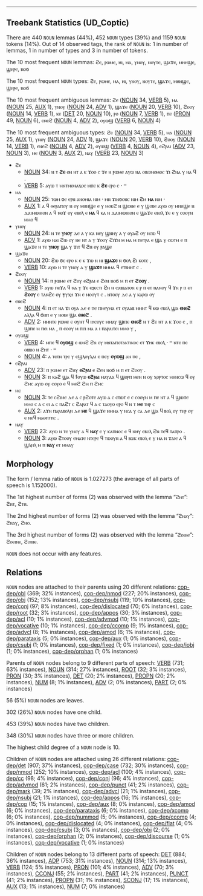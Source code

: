 

--------------------------------------------------------------------------------

## Treebank Statistics (UD_Coptic)

There are 440 `NOUN` lemmas (44%), 452 `NOUN` types (39%) and 1159 `NOUN` tokens (14%).
Out of 14 observed tags, the rank of `NOUN` is: 1 in number of lemmas, 1 in number of types and 3 in number of tokens.

The 10 most frequent `NOUN` lemmas: ϩⲉ, ⲣⲱⲙⲉ, ⲏⲓ, ⲙⲁ, ⲩⲛⲟⲩ, ⲛⲟⲩⲧⲉ, ϣⲁϫⲉ, ⲙⲏⲏϣⲉ, ϣⲏⲣⲉ, ⲛⲟϭ

The 10 most frequent `NOUN` types:  ϩⲉ, ⲣⲱⲙⲉ, ⲙⲁ, ⲏⲓ, ⲩⲛⲟⲩ, ⲛⲟⲩⲧⲉ, ϣⲁϫⲉ, ⲙⲏⲏϣⲉ, ϣⲏⲣⲉ, ⲛⲟϭ

The 10 most frequent ambiguous lemmas: ϩⲉ ([NOUN]() 34, [VERB]() 5), ⲙⲁ ([NOUN]() 25, [AUX]() 1), ⲩⲛⲟⲩ ([NOUN]() 24, [ADV]() 1), ϣⲁϫⲉ ([NOUN]() 20, [VERB]() 10), ϩⲟⲟⲩ ([NOUN]() 14, [VERB]() 1), ⲕⲉ ([DET]() 20, [NOUN]() 10), ⲣⲟ ([NOUN]() 7, [VERB]() 1), ⲡⲉ ([PRON]() 49, [NOUN]() 6), ⲉⲛⲉϩ ([NOUN]() 4, [ADV]() 2), ⲟⲩⲱϣ ([VERB]() 6, [NOUN]() 4)

The 10 most frequent ambiguous types:  ϩⲉ ([NOUN]() 34, [VERB]() 5), ⲙⲁ ([NOUN]() 25, [AUX]() 1), ⲩⲛⲟⲩ ([NOUN]() 24, [ADV]() 1), ϣⲁϫⲉ ([NOUN]() 20, [VERB]() 10), ϩⲟⲟⲩ ([NOUN]() 14, [VERB]() 1), ⲉⲛⲉϩ ([NOUN]() 4, [ADV]() 2), ⲟⲩⲱϣ ([VERB]() 4, [NOUN]() 4), ⲉϩⲣⲁⲓ ([ADV]() 23, [NOUN]() 3), ⲙⲉ ([NOUN]() 3, [AUX]() 2), ⲛⲁⲩ ([VERB]() 23, [NOUN]() 3)


* ϩⲉ
  * [NOUN]() 34: ⲛ ⲧ <b>ϩⲉ</b> ⲟⲛ ⲛⲧ ⲁ ⲕ ϫⲟⲟ ⲥ ϫⲉ ⲛ ⲣⲱⲙⲉ ⲁⲩⲱ ⲛⲁ ⲟⲓⲕⲟⲛⲟⲙⲟⲥ ϫⲓ ϩⲛⲁ ⲩ ⲛⲁ ϥ .
  * [VERB]() 5: ⲁⲩⲱ ⲧ ⲙⲛⲧⲙⲟⲛⲁⲭⲟⲥ ⲙⲡⲉ ⲕ <b>ϩⲉ</b> ⲉⲣⲟ ⲥ · ⲻ
* ⲙⲁ
  * [NOUN]() 25: ⲧⲱⲙ ϭⲉ ⲉⲣⲛ ⲁⲛⲟⲙⲓⲁ ⲛⲓⲙ · ⲙⲛ ϫⲓⲛϭⲟⲛⲥ ⲛⲓⲙ ϩⲙ <b>ⲙⲁ</b> ⲛⲓⲙ ·
  * [AUX]() 1: ⲁ ϥ ⲑⲉⲣⲁⲡⲟⲩ ⲛ ⲟⲩ ⲙⲏⲏϣⲉ ⲉ ⲩ ⲙⲟⲕϩ ⲛ ϣⲱⲛⲉ ⲉ ⲩ ϣⲟⲃⲉ ⲁⲩⲱ ⲟⲩ ⲙⲏⲏϣⲉ ⲛ ⲇⲁⲓⲙⲱⲛⲓⲟⲛ ⲁ ϥ ⲛⲟϫ ⲟⲩ ⲉⲃⲟⲗ ⲉ <b>ⲙⲁ</b> ϥ ⲕⲁ ⲛ ⲇⲁⲓⲙⲱⲛⲓⲟⲛ ⲉ ϣⲁϫⲉ ⲉⲃⲟⲗ ϫⲉ ⲉ ⲩ ⲥⲟⲟⲩⲛ ⲙⲙⲟ ϥ
* ⲩⲛⲟⲩ
  * [NOUN]() 24: ⲛ ⲧⲉ <b>ⲩⲛⲟⲩ</b> ⲇⲉ ⲁ ⲩ ⲕⲁ ⲛⲉⲩ ϣⲛⲏⲩ ⲁ ⲩ ⲟⲩⲁϩ ⲟⲩ ⲛⲥⲱ ϥ
  * [ADV]() 1: ⲁⲩⲱ ⲛⲁⲓ ϩⲱ ⲟⲩ ⲛⲉ ⲛⲧ ⲁ ⲩ ϫⲟⲟⲩ ϩⲓϫⲛ ⲙ ⲙⲁ ⲙ ⲡⲉⲧⲣⲁ ⲉ ϣⲁ ⲩ ⲥⲱⲧⲙ ⲉ ⲡ ϣⲁϫⲉ ⲛ ⲧⲉ <b>ⲩⲛⲟⲩ</b> ϣⲁ ⲩ ϫⲓⲧ ϥ ϩⲛ ⲟⲩ ⲣⲁϣⲉ
* ϣⲁϫⲉ
  * [NOUN]() 20: ϩⲱ ϭⲉ ⲉⲣⲟ ⲕ ⲉ ⲕ ϫⲱ ⲛ ⲛⲓ <b>ϣⲁϫⲉ</b> ⲛ ϭⲟⲗ ϩⲓ ⲕⲟⲧⲥ ,
  * [VERB]() 10: ⲁⲩⲱ ⲛ ⲧⲉ ⲩⲛⲟⲩ ⲁ ⲩ <b>ϣⲁϫⲉ</b> ⲛⲙⲙⲁ ϥ ⲉⲧⲃⲏⲏⲧ ⲥ .
* ϩⲟⲟⲩ
  * [NOUN]() 14: ⲡ ⲣⲱⲙⲉ ⲉⲧ ϩⲏⲩ ⲉϩⲣⲁⲓ ⲉ ϩⲉⲛ ⲛⲟϭ ⲙ ⲡ ⲉⲧ <b>ϩⲟⲟⲩ</b> .
  * [VERB]() 1: ⲁⲩⲱ ⲡⲉϫⲁ ϥ ⲛⲁ ⲩ ϫⲉ ⲉⲝⲉⲥⲧⲓ ϩⲛ ⲛ ⲥⲁⲃⲃⲁⲧⲟⲛ ⲉ ⲣ ⲡ ⲉⲧ ⲛⲁⲛⲟⲩ ϥ ϫⲛ ⲣ ⲡ ⲉⲧ <b>ϩⲟⲟⲩ</b> ⲉ ⲧⲁⲛϩⲉ ⲟⲩ ⲯⲩⲭⲏ ϫⲛ ⲉ ⲙⲟⲟⲩⲧ ⲥ . ⲛⲧⲟⲟⲩ ⲇⲉ ⲁ ⲩ ⲕⲁⲣⲱ ⲟⲩ
* ⲉⲛⲉϩ
  * [NOUN]() 4: ⲡ ⲉⲧ ⲛⲁ ϫⲓ ⲟⲩⲁ ⲇⲉ ⲉ ⲡⲉ ⲡⲛⲉⲩⲙⲁ ⲉⲧ ⲟⲩⲁⲁⲃ ⲙⲙⲛⲧ ϥ ⲕⲱ ⲉⲃⲟⲗ ϣⲁ <b>ⲉⲛⲉϩ</b> ⲁⲗⲗⲁ ϥ ϭⲏⲡ ⲉ ⲩ ⲛⲟⲃⲉ ϣⲁ <b>ⲉⲛⲉϩ</b> .
  * [ADV]() 2: ⲙⲙⲛⲧⲉ ⲣⲱⲙⲉ ⲉ ⲟⲩⲛⲧ ϥ ⲓⲏⲥⲟⲩⲥ ⲙⲙⲁⲩ ϣⲓⲡⲉ <b>ⲉⲛⲉϩ</b> ⲛ ⲧ ϩⲉ ⲛⲧ ⲁ ⲕ ϫⲟⲟ ⲥ , ⲡ ϣⲓⲡⲉ ⲙ ⲡⲉⲓ ⲙⲁ , ⲡ ⲉⲟⲟⲩ ⲙ ⲡⲉⲓ ⲙⲁ ⲁ ⲓ ⲡⲁⲣⲁⲓⲧⲉⲓ ⲙⲙⲟ ⲩ ,
* ⲟⲩⲱϣ
  * [VERB]() 4: ⲙⲡⲉ ϥ <b>ⲟⲩⲱϣ</b> ⲉ ⲱⲛϩ ϩⲛ ⲟⲩ ⲙⲛⲧⲁⲡⲟⲧⲁⲕⲧⲓⲕⲟⲥ ⲉⲧ ϫⲏⲕ ⲉⲃⲟⲗ · ⲻ ⲛⲧⲉ ⲡⲉ ⲑⲃⲃⲓⲟ ⲛ ϩⲏⲧ · ⲻ
  * [NOUN]() 4: ⲁ ⲧⲉⲧⲛ ⲧⲣⲉ ⲩ ⲉϣⲗⲟⲩⲗⲁⲓ ⲉ ⲡⲉⲩ <b>ⲟⲩⲱϣ</b> ⲁⲛ ⲡⲉ ,
* ⲉϩⲣⲁⲓ
  * [ADV]() 23: ⲡ ⲣⲱⲙⲉ ⲉⲧ ϩⲏⲩ <b>ⲉϩⲣⲁⲓ</b> ⲉ ϩⲉⲛ ⲛⲟϭ ⲙ ⲡ ⲉⲧ ϩⲟⲟⲩ .
  * [NOUN]() 3: ⲡ ⲕⲁϩ ϣⲁ ϥ ϯⲟⲩⲱ <b>ⲉϩⲣⲁⲓ</b> ⲙⲁⲩⲁⲁ ϥ ϣⲟⲣⲡ ⲙⲉⲛ ⲛ ⲟⲩ ⲭⲟⲣⲧⲟⲥ ⲙⲛⲛⲥⲱ ϥ ⲟⲩ ϩⲙⲥ ⲁⲩⲱ ⲟⲩ ⲥⲟⲩⲟ ⲉ ϥ ⲙⲉϩ ϩⲙ ⲡ ϩⲙⲥ
* ⲙⲉ
  * [NOUN]() 3: ⲧⲉ ⲥϩⲓⲙⲉ ⲇⲉ ⲁ ⲥ ⲣϩⲟⲧⲉ ⲁⲩⲱ ⲁ ⲥ ⲥⲧⲱⲧ ⲉ ⲥ ⲥⲟⲟⲩⲛ ⲙ ⲡⲉ ⲛⲧ ⲁ ϥ ϣⲱⲡⲉ ⲙⲙⲟ ⲥ ⲁ ⲥ ⲉⲓ ⲁ ⲥ ⲡⲁϩⲧ ⲥ ϩⲁⲣⲁⲧ ϥ ⲁ ⲥ ⲧⲁⲟⲩⲟ ⲉⲣⲟ ϥ ⲛ ⲧ <b>ⲙⲉ</b> ⲧⲏⲣ ⲥ
  * [AUX]() 2: ⲁϫⲛ ⲡⲁⲣⲁⲃⲟⲗⲏ ⲇⲉ <b>ⲙⲉ</b> ϥ ϣⲁϫⲉ ⲛⲙⲙⲁ ⲩ ⲛⲥⲁ ⲩ ⲥⲁ ⲇⲉ ϣⲁ ϥ ⲃⲟⲗ ⲟⲩ ⲧⲏⲣ ⲟⲩ ⲉ ⲛⲉϥ ⲙⲁⲑⲏⲧⲏⲥ .
* ⲛⲁⲩ
  * [VERB]() 23: ⲁⲩⲱ ⲛ ⲧⲉ ⲩⲛⲟⲩ ⲁ ϥ <b>ⲛⲁⲩ</b> ⲉ ⲩ ⲕⲁⲡⲛⲟⲥ ⲉ ϥ ⲛⲏⲩ ⲉⲃⲟⲗ ϩⲛ ⲧⲉϥ ⲧⲁⲡⲣⲟ .
  * [NOUN]() 3: ⲁⲩⲱ ϩⲧⲟⲟⲩ ⲉⲙⲁⲧⲉ ⲛⲧⲉⲣⲉ ϥ ⲧⲱⲟⲩⲛ ⲁ ϥ ⲃⲱⲕ ⲉⲃⲟⲗ ⲉ ⲩ ⲙⲁ ⲛ ϫⲁⲓⲉ ⲁ ϥ ϣⲗⲏⲗ ⲙ ⲡ <b>ⲛⲁⲩ</b> ⲉⲧ ⲙⲙⲁⲩ

## Morphology

The form / lemma ratio of `NOUN` is 1.027273 (the average of all parts of speech is 1.152000).

The 1st highest number of forms (2) was observed with the lemma “ϩⲏⲧ”: ϩⲏⲧ, ϩⲧⲏ.

The 2nd highest number of forms (2) was observed with the lemma “ϩⲛⲁⲩ”: ϩⲛⲁⲩ, ϩⲛⲟ.

The 3rd highest number of forms (2) was observed with the lemma “ϩⲟⲓⲛⲉ”: ϩⲟⲉⲓⲛⲉ, ϩⲟⲓⲛⲉ.

`NOUN` does not occur with any features.


## Relations

`NOUN` nodes are attached to their parents using 20 different relations: [cop-dep/obl]() (369; 32% instances), [cop-dep/nmod]() (227; 20% instances), [cop-dep/obj]() (152; 13% instances), [cop-dep/nsubj]() (119; 10% instances), [cop-dep/conj]() (97; 8% instances), [cop-dep/dislocated]() (70; 6% instances), [cop-dep/root]() (32; 3% instances), [cop-dep/appos]() (30; 3% instances), [cop-dep/acl]() (10; 1% instances), [cop-dep/advmod]() (10; 1% instances), [cop-dep/vocative]() (10; 1% instances), [cop-dep/ccomp]() (9; 1% instances), [cop-dep/advcl]() (8; 1% instances), [cop-dep/amod]() (6; 1% instances), [cop-dep/parataxis]() (5; 0% instances), [cop-dep/aux]() (1; 0% instances), [cop-dep/csubj]() (1; 0% instances), [cop-dep/fixed]() (1; 0% instances), [cop-dep/iobj]() (1; 0% instances), [cop-dep/orphan]() (1; 0% instances)

Parents of `NOUN` nodes belong to 9 different parts of speech: [VERB]() (731; 63% instances), [NOUN]() (314; 27% instances), [ROOT]() (32; 3% instances), [PRON]() (30; 3% instances), [DET]() (20; 2% instances), [PROPN]() (20; 2% instances), [NUM]() (8; 1% instances), [ADV]() (2; 0% instances), [PART]() (2; 0% instances)

56 (5%) `NOUN` nodes are leaves.

302 (26%) `NOUN` nodes have one child.

453 (39%) `NOUN` nodes have two children.

348 (30%) `NOUN` nodes have three or more children.

The highest child degree of a `NOUN` node is 10.

Children of `NOUN` nodes are attached using 26 different relations: [cop-dep/det]() (907; 37% instances), [cop-dep/case]() (732; 30% instances), [cop-dep/nmod]() (252; 10% instances), [cop-dep/acl]() (100; 4% instances), [cop-dep/cc]() (98; 4% instances), [cop-dep/conj]() (96; 4% instances), [cop-dep/advmod]() (61; 2% instances), [cop-dep/punct]() (41; 2% instances), [cop-dep/mark]() (39; 2% instances), [cop-dep/advcl]() (21; 1% instances), [cop-dep/nsubj]() (21; 1% instances), [cop-dep/appos]() (16; 1% instances), [cop-dep/cop]() (15; 1% instances), [cop-dep/aux]() (8; 0% instances), [cop-dep/amod]() (6; 0% instances), [cop-dep/parataxis]() (6; 0% instances), [cop-dep/xcomp]() (6; 0% instances), [cop-dep/nummod]() (5; 0% instances), [cop-dep/ccomp]() (4; 0% instances), [cop-dep/dislocated]() (4; 0% instances), [cop-dep/flat]() (4; 0% instances), [cop-dep/csubj]() (3; 0% instances), [cop-dep/obj]() (2; 0% instances), [cop-dep/orphan]() (2; 0% instances), [cop-dep/discourse]() (1; 0% instances), [cop-dep/vocative]() (1; 0% instances)

Children of `NOUN` nodes belong to 13 different parts of speech: [DET]() (884; 36% instances), [ADP]() (753; 31% instances), [NOUN]() (314; 13% instances), [VERB]() (124; 5% instances), [PRON]() (101; 4% instances), [ADV]() (70; 3% instances), [CCONJ]() (55; 2% instances), [PART]() (41; 2% instances), [PUNCT]() (41; 2% instances), [PROPN]() (31; 1% instances), [SCONJ]() (17; 1% instances), [AUX]() (13; 1% instances), [NUM]() (7; 0% instances)

